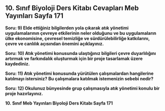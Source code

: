 ## 10. Sınıf Biyoloji Ders Kitabı Cevapları Meb Yayınları Sayfa 171

**Soru: 9) Elde ettiğiniz bilgilerden yola çıkarak atık yönetimi uygulamalarının çevreye etkilerinin neler olduğunu ve bu uygulamaların ülke ekonomisine, çevresel temizliğe ve sürdürülebilirliğe katkılarını, çevre ve canlılık açısından önemini açıklayınız.**

**Soru: 10) Atık yönetimi konusunda ulaştığınız bilgileri çevre duyarlılığını artırmak ve farkındalık oluşturmak için bir proje tasarlamak üzere kaydediniz.**

**Soru: 11) Atık yönetimi konusunda yürütülen çalışmalardan hangilerine katılmayı istersiniz? Bu çalışmalara katılmak istemenizin sebebi nedir?**

**Soru: 12) Okulunuz bünyesinde grup çalışmasıyla atık yönetimi konulu bir proje hazırlayınız.**

**10. Sınıf Meb Yayınları Biyoloji Ders Kitabı Sayfa 171**